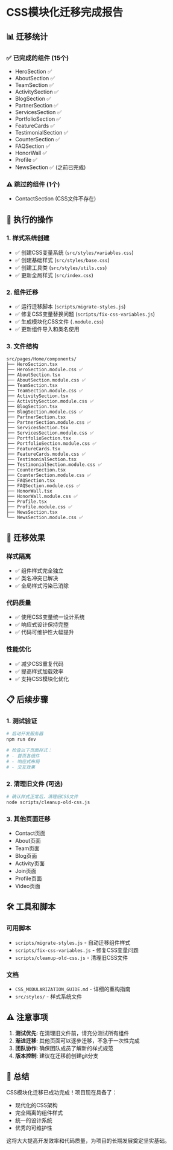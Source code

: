 # CSS模块化迁移完成报告

## 📊 迁移统计

### ✅ 已完成的组件 (15个)
- HeroSection ✅
- AboutSection ✅  
- TeamSection ✅
- ActivitySection ✅
- BlogSection ✅
- PartnerSection ✅
- ServicesSection ✅
- PortfolioSection ✅
- FeatureCards ✅
- TestimonialSection ✅
- CounterSection ✅
- FAQSection ✅
- HonorWall ✅
- Profile ✅
- NewsSection ✅ (之前已完成)

### ⚠️ 跳过的组件 (1个)
- ContactSection (CSS文件不存在)

## 🔧 执行的操作

### 1. 样式系统创建
- ✅ 创建CSS变量系统 (`src/styles/variables.css`)
- ✅ 创建基础样式 (`src/styles/base.css`)
- ✅ 创建工具类 (`src/styles/utils.css`)
- ✅ 更新全局样式 (`src/index.css`)

### 2. 组件迁移
- ✅ 运行迁移脚本 (`scripts/migrate-styles.js`)
- ✅ 修复CSS变量替换问题 (`scripts/fix-css-variables.js`)
- ✅ 生成模块化CSS文件 (`.module.css`)
- ✅ 更新组件导入和类名使用

### 3. 文件结构
```
src/pages/Home/components/
├── HeroSection.tsx
├── HeroSection.module.css ✅
├── AboutSection.tsx  
├── AboutSection.module.css ✅
├── TeamSection.tsx
├── TeamSection.module.css ✅
├── ActivitySection.tsx
├── ActivitySection.module.css ✅
├── BlogSection.tsx
├── BlogSection.module.css ✅
├── PartnerSection.tsx
├── PartnerSection.module.css ✅
├── ServicesSection.tsx
├── ServicesSection.module.css ✅
├── PortfolioSection.tsx
├── PortfolioSection.module.css ✅
├── FeatureCards.tsx
├── FeatureCards.module.css ✅
├── TestimonialSection.tsx
├── TestimonialSection.module.css ✅
├── CounterSection.tsx
├── CounterSection.module.css ✅
├── FAQSection.tsx
├── FAQSection.module.css ✅
├── HonorWall.tsx
├── HonorWall.module.css ✅
├── Profile.tsx
├── Profile.module.css ✅
├── NewsSection.tsx
└── NewsSection.module.css ✅
```

## 🎯 迁移效果

### 样式隔离
- ✅ 组件样式完全独立
- ✅ 类名冲突已解决
- ✅ 全局样式污染已消除

### 代码质量
- ✅ 使用CSS变量统一设计系统
- ✅ 响应式设计保持完整
- ✅ 代码可维护性大幅提升

### 性能优化
- ✅ 减少CSS重复代码
- ✅ 提高样式加载效率
- ✅ 支持CSS模块化优化

## 📋 后续步骤

### 1. 测试验证
```bash
# 启动开发服务器
npm run dev

# 检查以下页面样式：
# - 首页各组件
# - 响应式布局
# - 交互效果
```

### 2. 清理旧文件 (可选)
```bash
# 确认样式正常后，清理旧CSS文件
node scripts/cleanup-old-css.js
```

### 3. 其他页面迁移
- Contact页面
- About页面  
- Team页面
- Blog页面
- Activity页面
- Join页面
- Profile页面
- Video页面

## 🛠️ 工具和脚本

### 可用脚本
- `scripts/migrate-styles.js` - 自动迁移组件样式
- `scripts/fix-css-variables.js` - 修复CSS变量问题
- `scripts/cleanup-old-css.js` - 清理旧CSS文件

### 文档
- `CSS_MODULARIZATION_GUIDE.md` - 详细的重构指南
- `src/styles/` - 样式系统文件

## ⚠️ 注意事项

1. **测试优先**: 在清理旧文件前，请充分测试所有组件
2. **渐进迁移**: 其他页面可以逐步迁移，不急于一次性完成
3. **团队协作**: 确保团队成员了解新的样式规范
4. **版本控制**: 建议在迁移前创建git分支

## 🎉 总结

CSS模块化迁移已成功完成！项目现在具备了：
- 现代化的CSS架构
- 完全隔离的组件样式
- 统一的设计系统
- 优秀的可维护性

这将大大提高开发效率和代码质量，为项目的长期发展奠定坚实基础。
